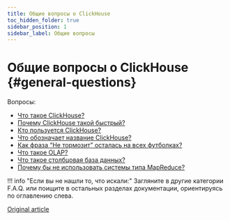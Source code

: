 ```yaml
---
title: Общие вопросы о ClickHouse
toc_hidden_folder: true
sidebar_position: 1
sidebar_label: Общие вопросы
---
```


# Общие вопросы о ClickHouse {#general-questions}

Вопросы:

-   [Что такое ClickHouse?](../../index.md#what-is-clickhouse)
-   [Почему ClickHouse такой быстрый?](why-clickhouse-is-so-fast.md)
-   [Кто пользуется ClickHouse?](who-is-using-clickhouse.md)
-   [Что обозначает название ClickHouse?](dbms-naming.md)
-   [Как фраза “Не тормозит” осталась на всех футболках?](ne-tormozit.md)
-   [Что такое OLAP?](olap.md)
-   [Что такое столбцовая база данных?](columnar-database.md)
-   [Почему бы не использовать системы типа MapReduce?](mapreduce.md)

!!! info "Если вы не нашли то, что искали:"
    Загляните в другие категории F.A.Q. или поищите в остальных разделах документации, ориентируясь по оглавлению слева.

[Original article](https://clickhouse.com/docs/ru/faq/general/) <!--hide-->
